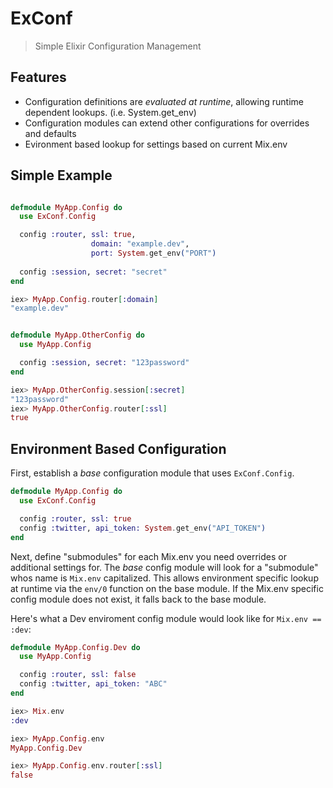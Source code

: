 # ExConf
> Simple Elixir Configuration Management



## Features
- Configuration definitions are *evaluated at runtime*, allowing runtime dependent lookups. (i.e. System.get_env)
- Configuration modules can extend other configurations for overrides and defaults
- Evironment based lookup for settings based on current Mix.env

## Simple Example
```elixir

defmodule MyApp.Config do
  use ExConf.Config

  config :router, ssl: true, 
                  domain: "example.dev",
                  port: System.get_env("PORT")
                  
  config :session, secret: "secret"
end

iex> MyApp.Config.router[:domain]
"example.dev"


defmodule MyApp.OtherConfig do
  use MyApp.Config

  config :session, secret: "123password"
end

iex> MyApp.OtherConfig.session[:secret]
"123password"
iex> MyApp.OtherConfig.router[:ssl]
true
```


## Environment Based Configuration

First, establish a *base* configuration module that uses `ExConf.Config`.
```elixir
defmodule MyApp.Config do
  use ExConf.Config

  config :router, ssl: true
  config :twitter, api_token: System.get_env("API_TOKEN")
end
```

Next, define "submodules" for each Mix.env you need overrides or additional settings for.
The *base* config module will look for a "submodule" whos name is `Mix.env` capitalized.
This allows environment specific lookup at runtime via the `env/0` function on the base module.
If the Mix.env specific config module does not exist, it falls back to the base module.

Here's what a Dev enviroment config module would look like for `Mix.env == :dev`:
```elixir
defmodule MyApp.Config.Dev do
  use MyApp.Config

  config :router, ssl: false
  config :twitter, api_token: "ABC"
end

iex> Mix.env
:dev

iex> MyApp.Config.env
MyApp.Config.Dev

iex> MyApp.Config.env.router[:ssl]
false
```

